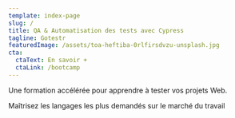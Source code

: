 ```yaml
---
template: index-page
slug: /
title: QA & Automatisation des tests avec Cypress
tagline: Gotestr
featuredImage: /assets/toa-heftiba-0rlfirsdvzu-unsplash.jpg
cta:
  ctaText: En savoir +
  ctaLink: /bootcamp
---
```


Une formation accélérée pour apprendre à tester vos projets Web.

Maîtrisez les langages les plus demandés sur le marché du travail
